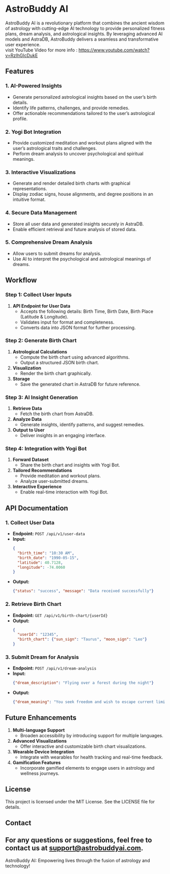 # AstroBuddy AI
AstroBuddy AI is a revolutionary platform that combines the ancient wisdom of astrology with cutting-edge AI technology to provide personalized fitness plans, dream analysis, and astrological insights. By leveraging advanced AI models and AstraDB, AstroBuddy delivers a seamless and transformative user experience.
<br/>
visit YouTube Video for more info : https://www.youtube.com/watch?v=RzIhGIcDukE
## Features
### 1. AI-Powered Insights
- Generate personalized astrological insights based on the user’s birth details.
- Identify life patterns, challenges, and provide remedies.
- Offer actionable recommendations tailored to the user’s astrological profile.
### 2. Yogi Bot Integration
- Provide customized meditation and workout plans aligned with the user’s astrological traits and challenges.
- Perform dream analysis to uncover psychological and spiritual meanings.
### 3. Interactive Visualizations
- Generate and render detailed birth charts with graphical representations.
- Display zodiac signs, house alignments, and degree positions in an intuitive format.
### 4. Secure Data Management
- Store all user data and generated insights securely in AstraDB.
- Enable efficient retrieval and future analysis of stored data.
### 5. Comprehensive Dream Analysis
- Allow users to submit dreams for analysis.
- Use AI to interpret the psychological and astrological meanings of dreams.
## Workflow
### Step 1: Collect User Inputs
1. **API Endpoint for User Data**
   - Accepts the following details: Birth Time, Birth Date, Birth Place (Latitude & Longitude).
   - Validates input for format and completeness.
   - Converts data into JSON format for further processing.
### Step 2: Generate Birth Chart
1. **Astrological Calculations**
   - Compute the birth chart using advanced algorithms.
   - Output a structured JSON birth chart.
2. **Visualization**
   - Render the birth chart graphically.
3. **Storage**
   - Save the generated chart in AstraDB for future reference.
### Step 3: AI Insight Generation
1. **Retrieve Data**
   - Fetch the birth chart from AstraDB.
2. **Analyze Data**
   - Generate insights, identify patterns, and suggest remedies.
3. **Output to User**
   - Deliver insights in an engaging interface.
### Step 4: Integration with Yogi Bot
1. **Forward Dataset**
   - Share the birth chart and insights with Yogi Bot.
2. **Tailored Recommendations**
   - Provide meditation and workout plans.
   - Analyze user-submitted dreams.
3. **Interactive Experience**
   - Enable real-time interaction with Yogi Bot.
## API Documentation
### 1. Collect User Data
- **Endpoint:** `POST /api/v1/user-data`
- **Input:**
  ```json
  {
    "birth_time": "10:30 AM",
    "birth_date": "1990-05-15",
    "latitude": 40.7128,
    "longitude": -74.0060
  }
  ```
- **Output:**
  ```json
  {"status": "success", "message": "Data received successfully"}
  ```
### 2. Retrieve Birth Chart
- **Endpoint:** `GET /api/v1/birth-chart/{userId}`
- **Output:**
  ```json
  {
    "userId": "12345",
    "birth_chart": {"sun_sign": "Taurus", "moon_sign": "Leo"}
  }
  ```
### 3. Submit Dream for Analysis
- **Endpoint:** `POST /api/v1/dream-analysis`
- **Input:**
  ```json
  {"dream_description": "Flying over a forest during the night"}
  ```
- **Output:**
  ```json
  {"dream_meaning": "You seek freedom and wish to escape current limitations."}
  ```
## Future Enhancements
1. **Multi-language Support**
   - Broaden accessibility by introducing support for multiple languages.
2. **Advanced Visualizations**
   - Offer interactive and customizable birth chart visualizations.
3. **Wearable Device Integration**
   - Integrate with wearables for health tracking and real-time feedback.
4. **Gamification Features**
   - Incorporate gamified elements to engage users in astrology and wellness journeys.
## License
This project is licensed under the MIT License. See the LICENSE file for details.
## Contact
For any questions or suggestions, feel free to contact us at support@astrobuddyai.com.
---
AstroBuddy AI: Empowering lives through the fusion of astrology and technology!
